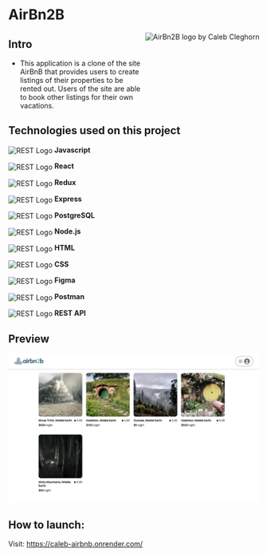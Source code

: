 # AirBn2B

<img src="https://github.com/cleggie66/AirBn2b/assets/117665526/9eef922d-f18a-452a-b9fb-9ccf7959589e" align="right"
     alt="AirBn2B logo by Caleb Cleghorn" height="130">


## Intro
* This application is a clone of the site AirBnB that provides users to create listings of their properties to be rented out. Users of the site are able to book other listings for their own vacations.

## Technologies used on this project
<img src="https://skillicons.dev/icons?i=js" align="center"
alt="REST Logo" height="30"> **Javascript**

<img src="https://skillicons.dev/icons?i=react" align="center"
alt="REST Logo" height="30"> **React**

<img src="https://skillicons.dev/icons?i=redux" align="center"
alt="REST Logo" height="30"> **Redux**

<img src="https://skillicons.dev/icons?i=express" align="center"
alt="REST Logo" height="30"> **Express**

<img src="https://skillicons.dev/icons?i=postgres" align="center"
alt="REST Logo" height="30"> **PostgreSQL**

<img src="https://skillicons.dev/icons?i=nodejs" align="center"
alt="REST Logo" height="30"> **Node.js**

<img src="https://skillicons.dev/icons?i=html" align="center"
alt="REST Logo" height="30"> **HTML**

<img src="https://skillicons.dev/icons?i=css" align="center"
alt="REST Logo" height="30"> **CSS**

<img src="https://skillicons.dev/icons?i=figma" align="center"
alt="REST Logo" height="30"> **Figma**

<img src="https://skillicons.dev/icons?i=postman" align="center"
alt="REST Logo" height="30"> **Postman**

<img src="https://user-images.githubusercontent.com/25181517/192107858-fe19f043-c502-4009-8c47-476fc89718ad.png" align="center"
alt="REST Logo" height="30"> **REST API**

## Preview

![airbn2b-screenshot]

[airbn2b-screenshot]: ./READMEs/API-documentation/airbn2b_screenshot.png

## How to launch:

Visit: https://caleb-airbnb.onrender.com/
